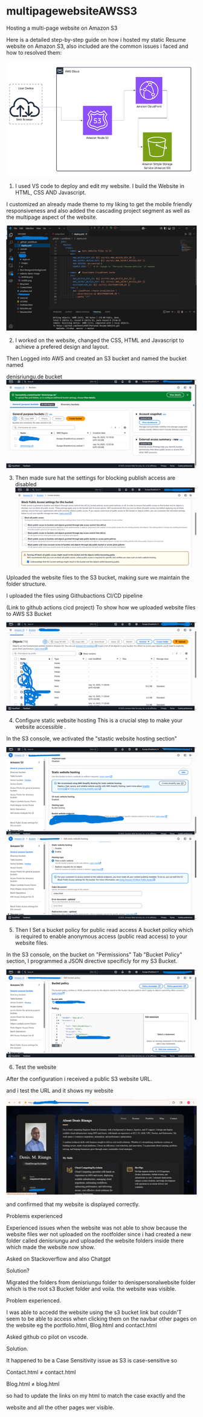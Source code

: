 # multipagewebsiteAWSS3
Hosting a multi-page website on Amazon S3

Here is a detailed step-by-step guide on how i hosted my static Resume website on Amazon S3, also included are the  common issues i faced and how to resolved them:

![alt text](<bilder/Screenshot (377).png>)



1. I used VS code to deploy and edit my website. I build the  Website in HTML, CSS AND Javascript. 

I customized an already made theme to my liking to get the mobile friendly responsiveness and also added the cascading project segment as well as the multipage aspect of the website. 

![alt text](<bilder/VS Code Resume Website (195).PNG>)
    
    
2. I worked on the website, changed the CSS, HTML and Javascript to achieve a prefered design and layout.

Then Logged into AWS and created an S3 bucket and named the bucket named 

denisriungu.de bucket
![alt text](<bilder/Screenshot (230).png>)




 
3. Then made sure hat the settings for blocking publish access are disabled 
![alt text](<bilder/Screenshot (229).png>)

Uploaded the website files to the S3 bucket, making sure we maintain the folder structure.

I uploaded the files using Githubactions CI/CD pipeline 

(Link to github actions cicd project) To show how we uploaded website files to AWS S3 Bucket

![alt text](<bilder/Screenshot (231).png>) 


4. Configure static website hosting This is a crucial step to make your website accessible .

In the S3 console, we activated the "stastic website hosting section"

![alt text](<bilder/Screenshot (232).PNG>)
![alt text](<bilder/Screenshot (233).png>)


5. Then I Set a bucket policy for public read access A bucket policy which is required to enable anonymous access (public read access) to your website files.

In the S3 console, on the bucket on "Permissions" Tab
"Bucket Policy" section, I programmed a JSON directive specificly for my S3 Bucket.

![alt text](<bilder/Screenshot (236).png>)


6. Test the website

After the configuration i received a public S3 website URL. 

and i test the URL 
and it shows my website

![alt text](<bilder/Screenshot (235).png>)

and confirmed that my website is displayed correctly.


Problems experienced

Experienced issues when the website was not able to show because the website files wer not uploaded on the rootfolder since i had created a new folder called denisriungu and uploaded the website folders inside there which made the website now show. 

Asked on Stackoverflow and also Chatgpt

Solution?

Migrated the folders from denisriungu folder to denispersonalwebsite folder which is the root 
s3 Bucket folder and voila. the website was visible.


Problem experienced.

I was able to accedd the website using the s3 bucket link but couldn'T seem to be able to access when clicking them on the navbar other pages on the website eg the portfolio.html, Blog.html and contact.html 


Asked github co pilot on vscode.

Solution.

It happened to be a Case Sensitivity issue as S3 is case-sensitive so 

Contact.html ≠ contact.html

Blog.html ≠ blog.html

so had to update the links on my html to match the case exactly and the 

website and all the other pages wer visible.